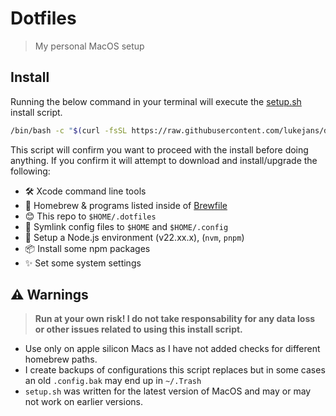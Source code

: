 # Dotfiles

> My personal MacOS setup

## Install

Running the below command in your terminal will execute the [setup.sh](./setup.sh) install script. 

```sh
/bin/bash -c "$(curl -fsSL https://raw.githubusercontent.com/lukejans/dotfiles/main/setup.sh)"
```

This script will confirm you want to proceed with the install before doing anything. If you confirm it will attempt to download and install/upgrade the following:

- 🛠️ Xcode command line tools
- 🍺 Homebrew & programs listed inside of [Brewfile](./Brewfile)
- 😊 This repo to `$HOME/.dotfiles`
- 🔗 Symlink config files to `$HOME` and `$HOME/.config`
- 🌱 Setup a Node.js environment (v22.xx.x), (`nvm`, `pnpm`)
- 📦 Install some npm packages
- ✨ Set some system settings

## ⚠️ Warnings 

> **Run at your own risk! I do not take responsability for any data loss or other issues related to using this install script.**

- Use only on apple silicon Macs as I have not added checks for different homebrew paths.
- I create backups of configurations this script replaces but in some cases an old `.config.bak` may end up in `~/.Trash`
- `setup.sh` was written for the latest version of MacOS and may or may not work on earlier versions.
